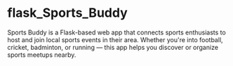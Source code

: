 # flask_Sports_Buddy
Sports Buddy is a Flask-based web app that connects sports enthusiasts to host and join local sports events in their area. Whether you're into football, cricket, badminton, or running — this app helps you discover or organize sports meetups nearby.
